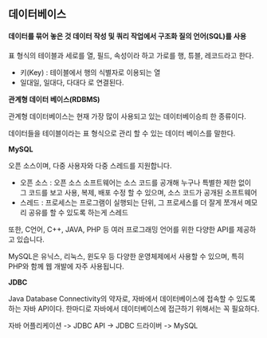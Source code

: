 ## 데이터베이스

#### 데이터를 묶어 놓은 것 데이터 작성 및 쿼리 작업에서 구조화 질의 언어(SQL)를 사용

표 형식의 테이블과 세로를 열, 필드, 속성이라 하고 가로를 행, 튜블, 레코드라고 한다.

- 키(Key) : 테이블에서 행의 식별자로 이용되는 열
- 일대일, 일대다, 다대다 로 연결된다.



**관계형 데이터 베이스(RDBMS)**

관계형 데이터베이스는 현재 가장 많이 사용되고 있는 데이터베이승릐 한 종류이다.

데이터들을 테이블이라는 표 형식으로 관리 할 수 있는 데이터 베이스를 말한다.



**MySQL**

오픈 소스이며, 다중 사용자와 다중 스레드를 지원합니다.

- 오픈 소스 : 오픈 소스 소프트웨어는 소스 코드를 공개해 누구나 특별한 제한 없이 그 코드를 보고 사용, 복제, 배포 수정 할 수 있으며, 소스 코드가 공개된 소프트웨어
- 스레드 : 프로세스는 프로그램이 실행되는 단위, 그 프로세스를 더 잘게 쪼개서 메모리 공유를 할 수 있도록 하는게 스레드

또한, C언어, C++, JAVA, PHP 등 여러 프로그래밍 언어를 위한 다양한 API를 제공하고 있습니다.

MySQL은 유닉스, 리눅스, 윈도우 등 다양한 운영체제에서 사용할 수 있으며, 특히 PHP와 함께 웹 개발에 자주 사용됩니다.



**JDBC**

Java Database Connectivity의 약자로, 자바에서 데이터베이스에 접속할 수 있도록하는 자바 API이다. 한마디로 자바에서 데이터베이스에 접근하기 위해서는 꼭 필요하다.

자바 어플리케이션 -> JDBC API -> JDBC 드라이버 -> MySQL



